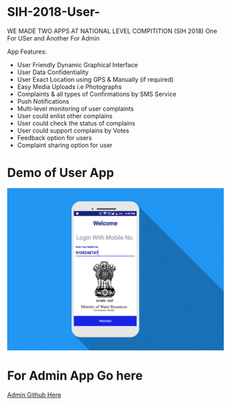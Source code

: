 # SIH-2018-User-

WE MADE TWO APPS AT NATIONAL LEVEL COMPITITION (SIH 2018)
One For USer and Another For Admin 


App Features: 
* User Friendly Dynamic Graphical Interface 
* User Data Confidentiality 
* User Exact Location using GPS & Manually (if required) 
* Easy Media Uploads i.e Photographs 
* Complaints & all types of Confirmations by SMS Service 
* Push Notifications 
* Multi-level monitoring of user complaints 
* User could enlist other complains 
* User could check the status of complains 
* User could support complains by Votes 
* Feedback option for users 
* Complaint sharing option for user 
# Demo of User App 
  <img src="https://github.com/happysingh23828/SIH-2018-User-/blob/master/screenshot/sihuser.gif"></br>
# For Admin App Go here
<a href="https://github.com/happysingh23828/SIH-2018-Admins-">Admin Github Here</a>
  
